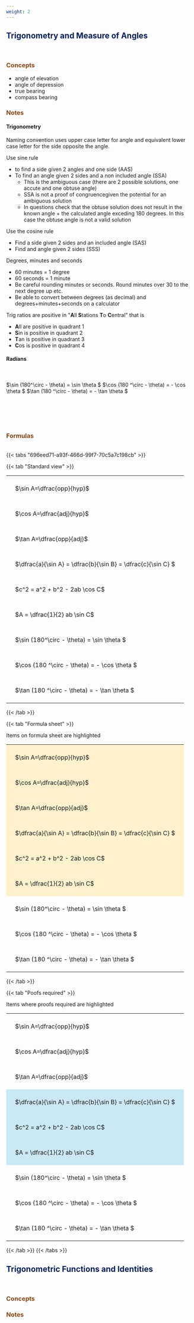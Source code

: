 ```yaml
---
weight: 2
---
```


## <span style="color:RGB(0,32,96"> Trigonometry and Measure of Angles </span> 
<br>

### <span style="color:RGB(139,69,19)">  Concepts </span>

 - angle of elevation
 - angle of depression
 - true bearing
 - compass bearing


### <span style="color:RGB(139,69,19)">  Notes </span>


#### Trigonometry

Naming convention uses upper case letter for angle and equivalent lower case letter for the side opposite the angle.

Use sine rule
 - to find a side given 2 angles and one side (AAS)
 - To find an angle given 2 sides and a non included angle (SSA)
     - This is the ambiguous case (there are 2 possible solutions, one accute and one obtuse angle)
     - SSA is not a proof of congruencegiven the potential for an ambiguous solution
     - In questions check that the obtuse solution does not result in the known angle + the calculated angle exceding 180 degrees.  In this case the obtuse angle is not a valid solution

Use the cosine rule
 - Find a side given 2 sides and an included angle (SAS)
 - Find and angle given 2 sides (SSS)
 
Degrees, minutes and seconds 
- 60 minutes = 1 degree
- 60 seconds = 1 minute
- Be careful rounding minutes or seconds.  Round minutes over 30 to the next degree up etc.
- Be able to convert between degrees (as decimal) and degrees+minutes+seconds on a calculator

Trig ratios are positive in "**A**ll **S**tations **T**o **C**entral" that is
 - **A**ll are positive in quadrant 1
 - **S**in is positive in quadrant 2
 - **T**an is positive in quadrant 3
 - **C**os is positive in quadrant 4

#### Radians  


<BR><BR>
$\sin (180^\circ - \theta) = \sin \theta $
$\cos (180 ^\circ - \theta) = - \cos \theta $
$\tan (180 ^\circ - \theta) = - \tan \theta $

<BR><BR>



<br>


###  <span style="color:RGB(139,69,19)"> Formulas </span>
<br>
{{< tabs "696eed71-a93f-466d-99f7-70c5a7c198cb" >}}

{{< tab "Standard view" >}}

<style type="text/css">
#T_bd184 th.col_heading {
  text-align: left;
  font-size: 1em;
}
#T_bd184 td {
  text-align: left;
  font-size: 1em;
  padding: 1.5em;
}
</style>
<table id="T_bd184">
  <thead>
  </thead>
  <tbody>
    <tr>
      <td id="T_bd184_row0_col0" class="data row0 col0" >$\sin A=\dfrac{opp}{hyp}$</td>
    </tr>
    <tr>
      <td id="T_bd184_row1_col0" class="data row1 col0" >$\cos A=\dfrac{adj}{hyp}$</td>
    </tr>
    <tr>
      <td id="T_bd184_row2_col0" class="data row2 col0" >$\tan A=\dfrac{opp}{adj}$</td>
    </tr>
    <tr>
      <td id="T_bd184_row3_col0" class="data row3 col0" >$\dfrac{a}{\sin A} = \dfrac{b}{\sin B} = \dfrac{c}{\sin C} $</td>
    </tr>
    <tr>
      <td id="T_bd184_row4_col0" class="data row4 col0" >$c^2 = a^2 + b^2 - 2ab \cos C$</td>
    </tr>
    <tr>
      <td id="T_bd184_row5_col0" class="data row5 col0" >$A = \dfrac{1}{2} ab \sin C$</td>
    </tr>
    <tr>
      <td id="T_bd184_row6_col0" class="data row6 col0" >$\sin (180^\circ - \theta) = \sin \theta $</td>
    </tr>
    <tr>
      <td id="T_bd184_row7_col0" class="data row7 col0" >$\cos (180 ^\circ - \theta) = - \cos \theta $</td>
    </tr>
    <tr>
      <td id="T_bd184_row8_col0" class="data row8 col0" >$\tan (180 ^\circ - \theta) = - \tan \theta $</td>
    </tr>
  </tbody>
</table>
{{< /tab >}}

{{< tab "Formula sheet" >}}

Items on formula sheet are highlighted 
<br>
<style type="text/css">
#T_c014f th.col_heading {
  text-align: left;
  font-size: 1em;
}
#T_c014f td {
  text-align: left;
  font-size: 1em;
  padding: 1.5em;
}
#T_c014f_row0_col0, #T_c014f_row1_col0, #T_c014f_row2_col0, #T_c014f_row3_col0, #T_c014f_row4_col0, #T_c014f_row5_col0 {
  background-color: rgba(255,194,10, 0.2);
}
#T_c014f_row6_col0, #T_c014f_row7_col0, #T_c014f_row8_col0 {
  background-color: rgba(0,0,0,0);
}
</style>
<table id="T_c014f">
  <thead>
  </thead>
  <tbody>
    <tr>
      <td id="T_c014f_row0_col0" class="data row0 col0" >$\sin A=\dfrac{opp}{hyp}$</td>
    </tr>
    <tr>
      <td id="T_c014f_row1_col0" class="data row1 col0" >$\cos A=\dfrac{adj}{hyp}$</td>
    </tr>
    <tr>
      <td id="T_c014f_row2_col0" class="data row2 col0" >$\tan A=\dfrac{opp}{adj}$</td>
    </tr>
    <tr>
      <td id="T_c014f_row3_col0" class="data row3 col0" >$\dfrac{a}{\sin A} = \dfrac{b}{\sin B} = \dfrac{c}{\sin C} $</td>
    </tr>
    <tr>
      <td id="T_c014f_row4_col0" class="data row4 col0" >$c^2 = a^2 + b^2 - 2ab \cos C$</td>
    </tr>
    <tr>
      <td id="T_c014f_row5_col0" class="data row5 col0" >$A = \dfrac{1}{2} ab \sin C$</td>
    </tr>
    <tr>
      <td id="T_c014f_row6_col0" class="data row6 col0" >$\sin (180^\circ - \theta) = \sin \theta $</td>
    </tr>
    <tr>
      <td id="T_c014f_row7_col0" class="data row7 col0" >$\cos (180 ^\circ - \theta) = - \cos \theta $</td>
    </tr>
    <tr>
      <td id="T_c014f_row8_col0" class="data row8 col0" >$\tan (180 ^\circ - \theta) = - \tan \theta $</td>
    </tr>
  </tbody>
</table>
{{< /tab >}}

{{< tab "Poofs required" >}}

Items where proofs required are highlighted 
<br>
<style type="text/css">
#T_fa881 th.col_heading {
  text-align: left;
  font-size: 1em;
}
#T_fa881 td {
  text-align: left;
  font-size: 1em;
  padding: 1.5em;
}
#T_fa881_row0_col0, #T_fa881_row1_col0, #T_fa881_row2_col0, #T_fa881_row6_col0, #T_fa881_row7_col0, #T_fa881_row8_col0 {
  background-color: rgba(0,0,0,0);
}
#T_fa881_row3_col0, #T_fa881_row4_col0, #T_fa881_row5_col0 {
  background-color: rgba(0,150,200, 0.2);
}
</style>
<table id="T_fa881">
  <thead>
  </thead>
  <tbody>
    <tr>
      <td id="T_fa881_row0_col0" class="data row0 col0" >$\sin A=\dfrac{opp}{hyp}$</td>
    </tr>
    <tr>
      <td id="T_fa881_row1_col0" class="data row1 col0" >$\cos A=\dfrac{adj}{hyp}$</td>
    </tr>
    <tr>
      <td id="T_fa881_row2_col0" class="data row2 col0" >$\tan A=\dfrac{opp}{adj}$</td>
    </tr>
    <tr>
      <td id="T_fa881_row3_col0" class="data row3 col0" >$\dfrac{a}{\sin A} = \dfrac{b}{\sin B} = \dfrac{c}{\sin C} $</td>
    </tr>
    <tr>
      <td id="T_fa881_row4_col0" class="data row4 col0" >$c^2 = a^2 + b^2 - 2ab \cos C$</td>
    </tr>
    <tr>
      <td id="T_fa881_row5_col0" class="data row5 col0" >$A = \dfrac{1}{2} ab \sin C$</td>
    </tr>
    <tr>
      <td id="T_fa881_row6_col0" class="data row6 col0" >$\sin (180^\circ - \theta) = \sin \theta $</td>
    </tr>
    <tr>
      <td id="T_fa881_row7_col0" class="data row7 col0" >$\cos (180 ^\circ - \theta) = - \cos \theta $</td>
    </tr>
    <tr>
      <td id="T_fa881_row8_col0" class="data row8 col0" >$\tan (180 ^\circ - \theta) = - \tan \theta $</td>
    </tr>
  </tbody>
</table>
{{< /tab >}}
{{< /tabs >}}

## <span style="color:RGB(0,32,96"> Trigonometric Functions and Identities </span> 
<br>

### <span style="color:RGB(139,69,19)">  Concepts </span>




### <span style="color:RGB(139,69,19)">  Notes </span>
<BR><BR>
